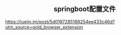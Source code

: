 ## <center>springboot配置文件
https://juejin.im/post/5d0197285188254ee433c46d?utm_source=gold_browser_extension

